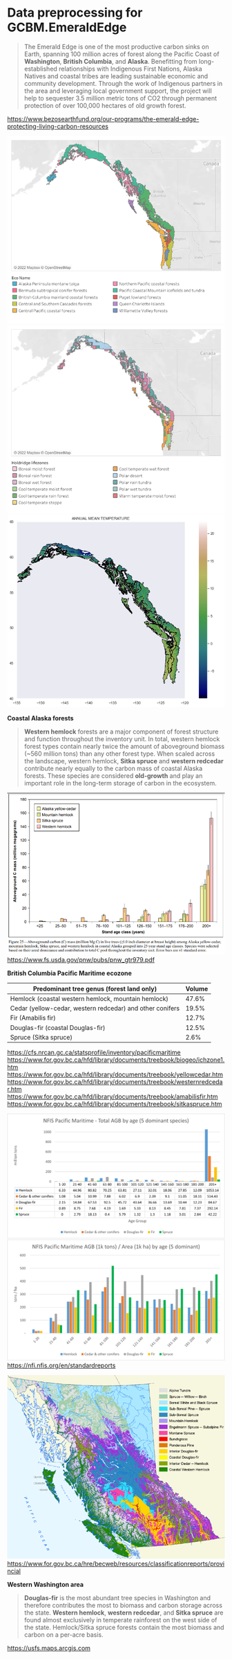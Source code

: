 # Data preprocessing for GCBM.EmeraldEdge
>The Emerald Edge is one of the most productive carbon sinks on Earth, spanning 100 million acres of forest along the Pacific Coast of **Washington**, **British Columbia**, and **Alaska**. Benefitting from long-established relationships with Indigenous First Nations, Alaska Natives and coastal tribes are leading sustainable economic and community development. Through the work of Indigenous partners in the area and leveraging local government support, the project will help to sequester 3.5 million metric tons of CO2 through permanent protection of over 100,000 hectares of old growth forest.

https://www.bezosearthfund.org/our-programs/the-emerald-edge-protecting-living-carbon-resources

![alt text](https://github.com/mHienp/GCBM.EmeraldEdge.Data/blob/main/img/Econame.png)
![alt text](https://github.com/mHienp/GCBM.EmeraldEdge.Data/blob/main/img/Holdridge.png)
![alt text](https://github.com/mHienp/GCBM.EmeraldEdge.Data/blob/main/img/temp.png)

**Coastal Alaska forests**
> **Western hemlock** forests are a major component of forest structure and function throughout the inventory unit. In total, western hemlock forest types contain nearly twice the amount of aboveground biomass (~560 million tons) than any other forest type. When scaled across the landscape, western hemlock, **Sitka spruce** and **western redcedar** contribute nearly equally to the carbon mass of coastal Alaska forests. These species are considered **old-growth** and play an important role in the long-term storage of carbon in the ecosystem.

![alt text](https://github.com/mHienp/GCBM.EmeraldEdge.Data/blob/main/img/alaska_AGB_age.png)
https://www.fs.usda.gov/pnw/pubs/pnw_gtr979.pdf

**British Columbia Pacific Maritime ecozone**

Predominant tree genus (forest land only) | Volume |  
--- | --- |
Hemlock (coastal western hemlock, mountain hemlock) | 47.6% |
Cedar (yellow-cedar, western redcedar) and other conifers | 19.5% |
Fir (Amabilis fir) | 12.7% | +1 |
Douglas-fir (coastal Douglas-fir) | 12.5% |
Spruce (Sitka spruce) | 2.6% |

https://cfs.nrcan.gc.ca/statsprofile/inventory/pacificmaritime
https://www.for.gov.bc.ca/hfd/library/documents/treebook/biogeo/ichzone1.htm
https://www.for.gov.bc.ca/hfd/library/documents/treebook/yellowcedar.htm
https://www.for.gov.bc.ca/hfd/library/documents/treebook/westernredcedar.htm
https://www.for.gov.bc.ca/hfd/library/documents/treebook/amabilisfir.htm
https://www.for.gov.bc.ca/hfd/library/documents/treebook/sitkaspruce.htm

![alt text](https://github.com/mHienp/GCBM.EmeraldEdge.Data/blob/main/img/AGB5.png)
![alt text](https://github.com/mHienp/GCBM.EmeraldEdge.Data/blob/main/img/AGB-A5.png)
https://nfi.nfis.org/en/standardreports

![alt text](https://github.com/mHienp/GCBM.EmeraldEdge.Data/blob/main/img/beczones.gif)
https://www.for.gov.bc.ca/hre/becweb/resources/classificationreports/provincial

**Western Washington area**
> **Douglas-fir** is the most abundant tree species in Washington and therefore contributes the most to biomass and carbon storage across the state. **Western hemlock**, **western redcedar**, and **Sitka spruce** are found almost exclusively in temperate rainforest on the west side of the state. Hemlock/Sitka spruce forests contain the most biomass and carbon on a per-acre basis.

https://usfs.maps.arcgis.com
